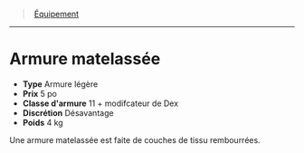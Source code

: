 ﻿---
!Equipment
Type: Armure légère
Price: 5 po
ArmorClass: 11 + modifcateur de Dex
Discretion: Désavantage
Weight: 4 kg
Id: equipment_hd.md#armure-matelassée
ParentLink: equipment_hd.md#Équipement
Name: Armure matelassée
ParentName: Équipement
NameLevel: 1
---
> [Équipement](hd_equipment.md)

---

# Armure matelassée

- **Type** Armure légère
- **Prix** 5 po
- **Classe d'armure** 11 + modifcateur de Dex
- **Discrétion** Désavantage
- **Poids** 4 kg

Une armure matelassée est faite de couches de tissu rembourrées.

